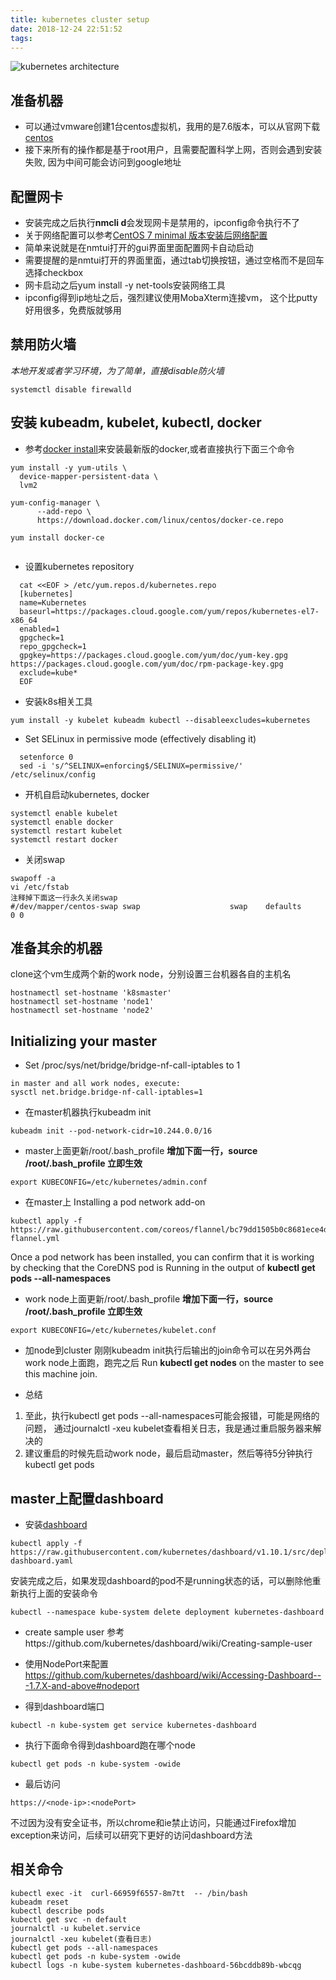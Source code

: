 ```yaml
---
title: kubernetes cluster setup
date: 2018-12-24 22:51:52
tags:
---
```

![kubernetes architecture](/images/Kubernetes.png)

## 准备机器
* 可以通过vmware创建1台centos虚拟机，我用的是7.6版本，可以从官网下载[centos](https://www.centos.org/download/)
* 接下来所有的操作都是基于root用户，且需要配置科学上网，否则会遇到安装失败, 因为中间可能会访问到google地址

## 配置网卡
* 安装完成之后执行**nmcli d**会发现网卡是禁用的，ipconfig命令执行不了
* 关于网络配置可以参考[CentOS 7 minimal 版本安装后网络配置](https://www.cnblogs.com/hfyfpga/p/6262057.html)
 * 简单来说就是在nmtui打开的gui界面里面配置网卡自动启动
* 需要提醒的是nmtui打开的界面里面，通过tab切换按钮，通过空格而不是回车选择checkbox
* 网卡启动之后yum install -y net-tools安装网络工具
* ipconfig得到ip地址之后，强烈建议使用MobaXterm连接vm， 这个比putty好用很多，免费版就够用

## 禁用防火墙
*本地开发或者学习环境，为了简单，直接disable防火墙*
```
systemctl disable firewalld

```

## 安装 kubeadm, kubelet, kubectl, docker
* 参考[docker install](https://docs.docker.com/install/linux/docker-ce/centos/)来安装最新版的docker,或者直接执行下面三个命令
```
yum install -y yum-utils \
  device-mapper-persistent-data \
  lvm2
  
yum-config-manager \
      --add-repo \
      https://download.docker.com/linux/centos/docker-ce.repo
      
yum install docker-ce
      
```
* 设置kubernetes repository
```
  cat <<EOF > /etc/yum.repos.d/kubernetes.repo
  [kubernetes]
  name=Kubernetes
  baseurl=https://packages.cloud.google.com/yum/repos/kubernetes-el7-x86_64
  enabled=1
  gpgcheck=1
  repo_gpgcheck=1
  gpgkey=https://packages.cloud.google.com/yum/doc/yum-key.gpg https://packages.cloud.google.com/yum/doc/rpm-package-key.gpg
  exclude=kube*
  EOF
```

* 安装k8s相关工具
```
yum install -y kubelet kubeadm kubectl --disableexcludes=kubernetes
```

* Set SELinux in permissive mode (effectively disabling it)
```
  setenforce 0
  sed -i 's/^SELINUX=enforcing$/SELINUX=permissive/' /etc/selinux/config
```

* 开机自启动kubernetes, docker
```
systemctl enable kubelet
systemctl enable docker
systemctl restart kubelet
systemctl restart docker
```

* 关闭swap
```
swapoff -a
vi /etc/fstab
注释掉下面这一行永久关闭swap
#/dev/mapper/centos-swap swap                    swap    defaults        0 0
```

## 准备其余的机器

clone这个vm生成两个新的work node，分别设置三台机器各自的主机名
```
hostnamectl set-hostname 'k8smaster'
hostnamectl set-hostname 'node1'
hostnamectl set-hostname 'node2'
```

## Initializing your master
* Set /proc/sys/net/bridge/bridge-nf-call-iptables to 1
```$xslt
in master and all work nodes, execute:
sysctl net.bridge.bridge-nf-call-iptables=1
```
* 在master机器执行kubeadm init
```
kubeadm init --pod-network-cidr=10.244.0.0/16
```

* master上面更新/root/.bash_profile
 **增加下面一行，source /root/.bash_profile 立即生效**
```
export KUBECONFIG=/etc/kubernetes/admin.conf

```

* 在master上 Installing a pod network add-on
```
kubectl apply -f https://raw.githubusercontent.com/coreos/flannel/bc79dd1505b0c8681ece4de4c0d86c5cd2643275/Documentation/kube-flannel.yml
```
Once a pod network has been installed, you can confirm that it is working by checking that the CoreDNS pod is Running in the output of 
**kubectl get pods --all-namespaces**

* work node上面更新/root/.bash_profile
**增加下面一行，source /root/.bash_profile 立即生效**
```
export KUBECONFIG=/etc/kubernetes/kubelet.conf

```

* 加node到cluster
 刚刚kubeadm init执行后输出的join命令可以在另外两台work node上面跑，跑完之后 Run **kubectl get nodes** on the master to see this machine join.

* 总结
 1. 至此，执行kubectl get pods --all-namespaces可能会报错，可能是网络的问题， 通过journalctl -xeu kubelet查看相关日志，我是通过重启服务器来解决的
 2. 建议重启的时候先启动work node，最后启动master，然后等待5分钟执行kubectl get pods
 
## master上配置dashboard

* 安装[dashboard](https://github.com/kubernetes/dashboard)
```
kubectl apply -f https://raw.githubusercontent.com/kubernetes/dashboard/v1.10.1/src/deploy/recommended/kubernetes-dashboard.yaml
```
安装完成之后，如果发现dashboard的pod不是running状态的话，可以删除他重新执行上面的安装命令
```$xslt
kubectl --namespace kube-system delete deployment kubernetes-dashboard
```

* create sample user
参考https://github.com/kubernetes/dashboard/wiki/Creating-sample-user

* 使用NodePort来配置
https://github.com/kubernetes/dashboard/wiki/Accessing-Dashboard---1.7.X-and-above#nodeport

* 得到dashboard端口
```
kubectl -n kube-system get service kubernetes-dashboard
```

* 执行下面命令得到dashboard跑在哪个node
```
kubectl get pods -n kube-system -owide
```

* 最后访问
```
https://<node-ip>:<nodePort>
```
不过因为没有安全证书，所以chrome和ie禁止访问，只能通过Firefox增加exception来访问，后续可以研究下更好的访问dashboard方法

## 相关命令
```
kubectl exec -it  curl-66959f6557-8m7tt  -- /bin/bash
kubeadm reset
kubectl describe pods
kubectl get svc -n default  
journalctl -u kubelet.service
journalctl -xeu kubelet(查看日志)
kubectl get pods --all-namespaces
kubectl get pods -n kube-system -owide
kubectl logs -n kube-system kubernetes-dashboard-56bcddb89b-wbcqg
```